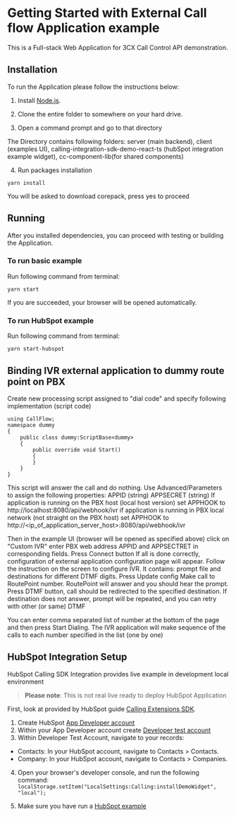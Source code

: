 # Getting Started with External Call flow Application example

This is a Full-stack Web Application for 3CX Call Control API demonstration.

## Installation

To run the Application please follow the instructions below:

1. Install [Node.js](https://nodejs.org/en).

2. Clone the entire folder to somewhere on your hard drive.

3. Open a command prompt and go to that directory

The Directory contains following folders: server (main backend), client (examples UI), calling-integration-sdk-demo-react-ts (hubSpot integration example widget), cc-component-lib(for
shared components)

4. Run packages installation

```
yarn install
```

You will be asked to download corepack, press yes to proceed

## Running

After you installed dependencies, you can proceed with testing or building the Application.

### To run basic example

Run following command from terminal:

```
yarn start
```

If you are succeeded, your browser will be opened automatically.

### To run HubSpot example

Run following command from terminal:

```
yarn start-hubspot
```

## Binding IVR external application to dummy route point on PBX

Create new processing script assigned to "dial code" and specify following implementation (script code)

```
using CallFlow;
namespace dummy
{
    public class dummy:ScriptBase<dummy>
    {
        public override void Start()
        {
        }
    }
}
```

This script will answer the call and do nothing.
Use Advanced/Parameters to assign the following properties:
APPID (string)
APPSECRET (string)
If application is running on the PBX host (local host version)
set APPHOOK to http://localhost:8080/api/webhook/ivr
if application is running in PBX local network (not straight on the PBX host)
set APPHOOK to http://<ip_of_application_server_host>:8080/api/webhook/ivr

Then in the example UI (browser will be opened as specified above) click on "Custom IVR"
enter PBX web address APPID and APPSECTRET in corresponding fields.
Press Connect button
If all is done correctly, configuration of external application configuration page will appear.
Follow the instruction on the screen to configure IVR.
It contains:
prompt file and destinations for different DTMF digits.
Press Update config
Make call to RoutePoint number.
RoutePoint will answer and you should hear the prompt.
Press DTMF button, call should be redirected to the specified destination.
If destination does not answer, prompt will be repeated, and you can retry with other (or same) DTMF

You can enter comma separated list of number at the bottom of the page and then press Start Dialing.
The IVR application will make sequence of the calls to each number specified in the list (one by one)

## HubSpot Integration Setup

HubSpot Calling SDK Integration provides live example in development local environment

> **Please note**: This is not real live ready to deploy HubSpot Application

First, look at provided by HubSpot guide [Calling Extensions SDK](https://developers.hubspot.com/docs/api/crm/extensions/calling-sdk).

1. Create HubSpot [App Developer account](https://app.hubspot.com/signup/developers)
2. Within your App Developer account create [Developer test account](https://developers.hubspot.com/docs/api/account-types#developer-test-accounts)
3. Within Developer Test Account, navigate to your records:

<ul>
    <li> Contacts: In your HubSpot account, navigate to Contacts > Contacts.</li>
    <li> Company: In your HubSpot account, navigate to Contacts > Companies.</li>
</ul>

4. Open your browser's developer console, and run the following command:
   `localStorage.setItem("LocalSettings:Calling:installDemoWidget", "local");`

5. Make sure you have run a [HubSpot example](#running)
